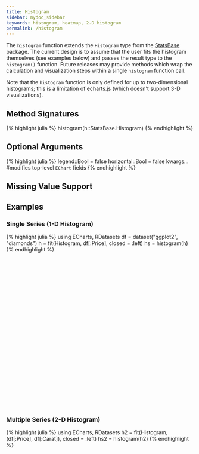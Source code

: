 ```yaml
---
title: Histogram
sidebar: mydoc_sidebar
keywords: histogram, heatmap, 2-D histogram
permalink: /histogram
---
```

The `histogram` function extends the `Histogram` type from the [StatsBase](http://statsbasejl.readthedocs.io/en/latest/) package. The current design is to assume that the user fits the histogram themselves (see examples below) and passes the result type to the `histogram()` function. Future releases may provide methods which wrap the calculation and visualization steps within a single `histogram` function call.

Note that the `histogram` function is only defined for up to two-dimensional histograms; this is a limitation of echarts.js (which doesn't support 3-D visualizations).

## Method Signatures
{% highlight julia %}
histogram(h::StatsBase.Histogram)
{% endhighlight %}

## Optional Arguments
{% highlight julia %}
legend::Bool = false
horizontal::Bool = false
kwargs... #modifies top-level `EChart` fields
{% endhighlight %}

## Missing Value Support

## Examples

### Single Series (1-D Histogram)
{% highlight julia %}
using ECharts, RDatasets
df = dataset("ggplot2", "diamonds")
h = fit(Histogram, df[:Price], closed = :left)
hs = histogram(h)
{% endhighlight %}

<div id="hist1d" style="height:400px;width:800px;"></div>
<script type="text/javascript">

    // Initialize after dom ready
    var myChart = echarts.init(document.getElementById("hist1d"), roma());

    // Load data into the ECharts instance
    myChart.setOption(
{"theme":{"geo":{"label":{"normal":{"textStyle":{"color":"#000000"}},"emphasis":{"textStyle":{"color":"rgb(100,0,0)"}}},"itemStyle":{"normal":{"borderColor":"#444444","borderWidth":0.5,"areaColor":"#eeeeee"},"emphasis":{"borderColor":"#444444","borderWidth":1,"areaColor":"rgba(255,215,0,0.8)"}}},"parallel":{"itemStyle":{"normal":{"borderWidth":0,"borderColor":"#ccc"},"emphasis":{"borderWidth":0,"borderColor":"#ccc"}}},"markPoint":{"label":{"normal":{"textStyle":{"color":"#eeeeee"}},"emphasis":{"textStyle":{"color":"#eeeeee"}}}},"visualMap":{"color":["#e01f54","#e7dbc3"]},"funnel":{"itemStyle":{"normal":{"borderWidth":0,"borderColor":"#ccc"},"emphasis":{"borderWidth":0,"borderColor":"#ccc"}}},"bar":{"itemStyle":{"normal":{"barBorderColor":"#ccc","barBorderWidth":0},"emphasis":{"barBorderColor":"#ccc","barBorderWidth":0}}},"map":{"label":{"normal":{"textStyle":{"color":"#000000"}},"emphasis":{"textStyle":{"color":"rgb(100,0,0)"}}},"itemStyle":{"normal":{"borderColor":"#444444","borderWidth":0.5,"areaColor":"#eeeeee"},"emphasis":{"borderColor":"#444444","borderWidth":1,"areaColor":"rgba(255,215,0,0.8)"}}},"scatter":{"itemStyle":{"normal":{"borderWidth":0,"borderColor":"#ccc"},"emphasis":{"borderWidth":0,"borderColor":"#ccc"}}},"pie":{"itemStyle":{"normal":{"borderWidth":0,"borderColor":"#ccc"},"emphasis":{"borderWidth":0,"borderColor":"#ccc"}}},"graph":{"label":{"normal":{"textStyle":{"color":"#eeeeee"}}},"symbolSize":4,"itemStyle":{"normal":{"borderWidth":0,"borderColor":"#ccc"}},"smooth":false,"symbol":"emptyCircle","color":["#e01f54","#001852","#f5e8c8","#b8d2c7","#c6b38e","#a4d8c2","#f3d999","#d3758f","#dcc392","#2e4783","#82b6e9","#ff6347","#a092f1","#0a915d","#eaf889","#6699FF","#ff6666","#3cb371","#d5b158","#38b6b6"],"lineStyle":{"normal":{"color":"#aaaaaa","width":1}}},"backgroundColor":"rgba(0,0,0,0)","line":{"symbolSize":4,"itemStyle":{"normal":{"borderWidth":1}},"smooth":false,"symbol":"emptyCircle","lineStyle":{"normal":{"width":2}}},"candlestick":{"itemStyle":{"normal":{"borderColor0":"#b8d2c7","color":"#e01f54","borderColor":"#f5e8c8","borderWidth":1,"color0":"#001852"}}},"sankey":{"itemStyle":{"normal":{"borderWidth":0,"borderColor":"#ccc"},"emphasis":{"borderWidth":0,"borderColor":"#ccc"}}},"valueAxis":{"axisLine":{"show":true,"lineStyle":{"color":"#333"}},"axisLabel":{"textStyle":{"color":"#333"},"show":true},"splitLine":{"show":true,"lineStyle":{"color":["#ccc"]}},"splitArea":{"areaStyle":{"color":["rgba(250,250,250,0.3)","rgba(200,200,200,0.3)"]},"show":false},"axisTick":{"show":true,"lineStyle":{"color":"#333"}}},"toolbox":{"iconStyle":{"normal":{"borderColor":"#999999"},"emphasis":{"borderColor":"#666666"}}},"categoryAxis":{"axisLine":{"show":true,"lineStyle":{"color":"#333"}},"axisLabel":{"textStyle":{"color":"#333"},"show":true},"splitLine":{"show":false,"lineStyle":{"color":["#ccc"]}},"splitArea":{"areaStyle":{"color":["rgba(250,250,250,0.3)","rgba(200,200,200,0.3)"]},"show":false},"axisTick":{"show":true,"lineStyle":{"color":"#333"}}},"tooltip":{"axisPointer":{"crossStyle":{"color":"#cccccc","width":1},"lineStyle":{"color":"#cccccc","width":1}}},"timeline":{"label":{"normal":{"textStyle":{"color":"#293c55"}},"emphasis":{"textStyle":{"color":"#293c55"}}},"controlStyle":{"normal":{"color":"#293c55","borderColor":"#293c55","borderWidth":0.5},"emphasis":{"color":"#293c55","borderColor":"#293c55","borderWidth":0.5}},"checkpointStyle":{"color":"#e43c59","borderColor":"rgba(194,53,49,0.5)"},"itemStyle":{"normal":{"color":"#293c55","borderWidth":1},"emphasis":{"color":"#a9334c"}},"lineStyle":{"color":"#293c55","width":1}},"radar":{"symbolSize":4,"itemStyle":{"normal":{"borderWidth":1}},"smooth":false,"symbol":"emptyCircle","lineStyle":{"normal":{"width":2}}},"logAxis":{"axisLine":{"show":true,"lineStyle":{"color":"#333"}},"axisLabel":{"textStyle":{"color":"#333"},"show":true},"splitLine":{"show":true,"lineStyle":{"color":["#ccc"]}},"splitArea":{"areaStyle":{"color":["rgba(250,250,250,0.3)","rgba(200,200,200,0.3)"]},"show":false},"axisTick":{"show":true,"lineStyle":{"color":"#333"}}},"textStyle":{},"gauge":{"itemStyle":{"normal":{"borderWidth":0,"borderColor":"#ccc"},"emphasis":{"borderWidth":0,"borderColor":"#ccc"}}},"boxplot":{"itemStyle":{"normal":{"borderWidth":1},"emphasis":{"borderWidth":2}}},"color":["#e01f54","#001852","#f5e8c8","#b8d2c7","#c6b38e","#a4d8c2","#f3d999","#d3758f","#dcc392","#2e4783","#82b6e9","#ff6347","#a092f1","#0a915d","#eaf889","#6699FF","#ff6666","#3cb371","#d5b158","#38b6b6"],"title":{"textStyle":{"color":"#333333"},"subtextStyle":{"color":"#aaaaaa"}},"dataZoom":{"dataBackgroundColor":"rgba(47,69,84,0.3)","textStyle":{"color":"#333333"},"handleSize":"100%","handleColor":"#a7b7cc","fillerColor":"rgba(167,183,204,0.4)","backgroundColor":"rgba(47,69,84,0)"},"timeAxis":{"axisLine":{"show":true,"lineStyle":{"color":"#333"}},"axisLabel":{"textStyle":{"color":"#333"},"show":true},"splitLine":{"show":true,"lineStyle":{"color":["#ccc"]}},"splitArea":{"areaStyle":{"color":["rgba(250,250,250,0.3)","rgba(200,200,200,0.3)"]},"show":false},"axisTick":{"show":true,"lineStyle":{"color":"#333"}}},"legend":{"textStyle":{"color":"#333333"}}},"xAxis":[{"splitNumber":5,"axisLabel":{"show":true,"interval":"auto","rotate":0,"inside":false,"formatter":"{value}","margin":8},"data":["[0.0 - 1000.0)","[1000.0 - 2000.0)","[2000.0 - 3000.0)","[3000.0 - 4000.0)","[4000.0 - 5000.0)","[5000.0 - 6000.0)","[6000.0 - 7000.0)","[7000.0 - 8000.0)","[8000.0 - 9000.0)","[9000.0 - 10000.0)","[10000.0 - 11000.0)","[11000.0 - 12000.0)","[12000.0 - 13000.0)","[13000.0 - 14000.0)","[14000.0 - 15000.0)","[15000.0 - 16000.0)","[16000.0 - 17000.0)","[17000.0 - 18000.0)","[18000.0 - 19000.0)"],"scale":false,"gridIndex":0,"minInterval":0,"zlevel":0,"triggerEvent":false,"z":0,"inverse":false,"nameLocation":"middle","nameGap":30,"silent":true,"type":"category"}],"yAxis":[{"splitNumber":5,"axisLabel":{"show":true,"interval":"auto","rotate":0,"inside":false,"formatter":"{value}","margin":8},"scale":false,"gridIndex":0,"minInterval":0,"zlevel":0,"triggerEvent":false,"z":0,"inverse":false,"nameLocation":"middle","nameGap":50,"silent":true,"type":"value"}],"toolbox":{"feature":{},"orient":"vertical","itemSize":15,"height":"auto","zlevel":0,"z":2,"itemGap":20,"right":"auto","top":"center","width":"auto","show":false,"showTitle":true},"ec_width":800,"ec_height":400,"ec_charttype":"xy plot","title":[{"left":"left","borderColor":"transparent","bottom":"auto","padding":5,"zlevel":0,"borderWidth":1,"target":"blank","z":2,"itemGap":5,"shadowOffsetY":0,"shadowOffsetX":0,"right":"auto","top":"auto","subtarget":"blank","show":true}],"grid":[{"height":"auto","show":false,"width":"auto","backgroundColor":"transparent"}],"series":[{"name":"Series 1","yAxisIndex":0,"barCategoryGap":"1%","xAxisIndex":0,"smooth":false,"data":[14499,9704,6131,4226,4653,3174,2278,1669,1307,1076,935,824,702,603,503,514,424,406,312],"type":"bar"}]}
        );
</script>

### Multiple Series (2-D Histogram)
{% highlight julia %}
using ECharts, RDatasets
h2 = fit(Histogram, (df[:Price], df[:Carat]), closed = :left)
hs2 = histogram(h2)
{% endhighlight %}

<div id="hist2d" style="height:400px;width:800px;"></div>
<script type="text/javascript">

    // Initialize after dom ready
    var myChart = echarts.init(document.getElementById("hist2d"), roma());

    // Load data into the ECharts instance
    myChart.setOption(
{"xAxis":[{"splitNumber":5,"axisLabel":{"show":true,"interval":"auto","rotate":0,"inside":false,"formatter":"{value}","margin":8},"data":["[0.0 - 1000.0)","[1000.0 - 2000.0)","[2000.0 - 3000.0)","[3000.0 - 4000.0)","[4000.0 - 5000.0)","[5000.0 - 6000.0)","[6000.0 - 7000.0)","[7000.0 - 8000.0)","[8000.0 - 9000.0)","[9000.0 - 10000.0)","[10000.0 - 11000.0)","[11000.0 - 12000.0)","[12000.0 - 13000.0)","[13000.0 - 14000.0)","[14000.0 - 15000.0)","[15000.0 - 16000.0)","[16000.0 - 17000.0)","[17000.0 - 18000.0)","[18000.0 - 19000.0)"],"scale":false,"gridIndex":0,"minInterval":0,"zlevel":0,"triggerEvent":false,"z":0,"inverse":false,"nameLocation":"middle","nameGap":30,"silent":true,"type":"category"}],"visualMap":{"max":14349,"min":0,"show":true,"top":"middle","right":"2%","calculable":true,"orient":"vertical"},"ec_charttype":"heatmap","series":[{"name":"heatmap","yAxisIndex":0,"xAxisIndex":0,"smooth":false,"data":[[0,0,14349],[0,1,150],[0,2,0],[0,3,0],[0,4,0],[0,5,0],[0,6,0],[0,7,0],[0,8,0],[0,9,0],[0,10,0],[1,0,3300],[1,1,6397],[1,2,7],[1,3,0],[1,4,0],[1,5,0],[1,6,0],[1,7,0],[1,8,0],[1,9,0],[1,10,0],[2,0,25],[2,1,5955],[2,2,150],[2,3,1],[2,4,0],[2,5,0],[2,6,0],[2,7,0],[2,8,0],[2,9,0],[2,10,0],[3,0,0],[3,1,3159],[3,2,1050],[3,3,17],[3,4,0],[3,5,0],[3,6,0],[3,7,0],[3,8,0],[3,9,0],[3,10,0],[4,0,0],[4,1,1296],[4,2,3328],[4,3,29],[4,4,0],[4,5,0],[4,6,0],[4,7,0],[4,8,0],[4,9,0],[4,10,0],[5,0,0],[5,1,195],[5,2,2901],[5,3,68],[5,4,10],[5,5,0],[5,6,0],[5,7,0],[5,8,0],[5,9,0],[5,10,0],[6,0,0],[6,1,36],[6,2,2034],[6,3,178],[6,4,28],[6,5,1],[6,6,1],[6,7,0],[6,8,0],[6,9,0],[6,10,0],[7,0,0],[7,1,13],[7,2,1239],[7,3,399],[7,4,17],[7,5,1],[7,6,0],[7,7,0],[7,8,0],[7,9,0],[7,10,0],[8,0,0],[8,1,3],[8,2,772],[8,3,511],[8,4,15],[8,5,4],[8,6,2],[8,7,0],[8,8,0],[8,9,0],[8,10,0],[9,0,0],[9,1,2],[9,2,510],[9,3,528],[9,4,33],[9,5,1],[9,6,2],[9,7,0],[9,8,0],[9,9,0],[9,10,0],[10,0,0],[10,1,0],[10,2,362],[10,3,512],[10,4,53],[10,5,4],[10,6,4],[10,7,0],[10,8,0],[10,9,0],[10,10,0],[11,0,0],[11,1,0],[11,2,218],[11,3,483],[11,4,120],[11,5,1],[11,6,1],[11,7,1],[11,8,0],[11,9,0],[11,10,0],[12,0,0],[12,1,0],[12,2,104],[12,3,374],[12,4,217],[12,5,4],[12,6,2],[12,7,1],[12,8,0],[12,9,0],[12,10,0],[13,0,0],[13,1,0],[13,2,54],[13,3,303],[13,4,240],[13,5,5],[13,6,1],[13,7,0],[13,8,0],[13,9,0],[13,10,0],[14,0,0],[14,1,0],[14,2,31],[14,3,244],[14,4,212],[14,5,14],[14,6,2],[14,7,0],[14,8,0],[14,9,0],[14,10,0],[15,0,0],[15,1,0],[15,2,32],[15,3,176],[15,4,290],[15,5,11],[15,6,2],[15,7,0],[15,8,3],[15,9,0],[15,10,0],[16,0,0],[16,1,0],[16,2,11],[16,3,113],[16,4,280],[16,5,15],[16,6,4],[16,7,1],[16,8,0],[16,9,0],[16,10,0],[17,0,0],[17,1,0],[17,2,13],[17,3,98],[17,4,270],[17,5,24],[17,6,0],[17,7,0],[17,8,1],[17,9,0],[17,10,0],[18,0,0],[18,1,0],[18,2,9],[18,3,47],[18,4,226],[18,5,18],[18,6,9],[18,7,1],[18,8,0],[18,9,1],[18,10,1]],"type":"heatmap"}],"theme":{"geo":{"label":{"normal":{"textStyle":{"color":"#000000"}},"emphasis":{"textStyle":{"color":"rgb(100,0,0)"}}},"itemStyle":{"normal":{"borderColor":"#444444","borderWidth":0.5,"areaColor":"#eeeeee"},"emphasis":{"borderColor":"#444444","borderWidth":1,"areaColor":"rgba(255,215,0,0.8)"}}},"parallel":{"itemStyle":{"normal":{"borderWidth":0,"borderColor":"#ccc"},"emphasis":{"borderWidth":0,"borderColor":"#ccc"}}},"markPoint":{"label":{"normal":{"textStyle":{"color":"#eeeeee"}},"emphasis":{"textStyle":{"color":"#eeeeee"}}}},"visualMap":{"color":["#e01f54","#e7dbc3"]},"funnel":{"itemStyle":{"normal":{"borderWidth":0,"borderColor":"#ccc"},"emphasis":{"borderWidth":0,"borderColor":"#ccc"}}},"bar":{"itemStyle":{"normal":{"barBorderColor":"#ccc","barBorderWidth":0},"emphasis":{"barBorderColor":"#ccc","barBorderWidth":0}}},"map":{"label":{"normal":{"textStyle":{"color":"#000000"}},"emphasis":{"textStyle":{"color":"rgb(100,0,0)"}}},"itemStyle":{"normal":{"borderColor":"#444444","borderWidth":0.5,"areaColor":"#eeeeee"},"emphasis":{"borderColor":"#444444","borderWidth":1,"areaColor":"rgba(255,215,0,0.8)"}}},"scatter":{"itemStyle":{"normal":{"borderWidth":0,"borderColor":"#ccc"},"emphasis":{"borderWidth":0,"borderColor":"#ccc"}}},"pie":{"itemStyle":{"normal":{"borderWidth":0,"borderColor":"#ccc"},"emphasis":{"borderWidth":0,"borderColor":"#ccc"}}},"graph":{"label":{"normal":{"textStyle":{"color":"#eeeeee"}}},"symbolSize":4,"itemStyle":{"normal":{"borderWidth":0,"borderColor":"#ccc"}},"smooth":false,"symbol":"emptyCircle","color":["#e01f54","#001852","#f5e8c8","#b8d2c7","#c6b38e","#a4d8c2","#f3d999","#d3758f","#dcc392","#2e4783","#82b6e9","#ff6347","#a092f1","#0a915d","#eaf889","#6699FF","#ff6666","#3cb371","#d5b158","#38b6b6"],"lineStyle":{"normal":{"color":"#aaaaaa","width":1}}},"backgroundColor":"rgba(0,0,0,0)","line":{"symbolSize":4,"itemStyle":{"normal":{"borderWidth":1}},"smooth":false,"symbol":"emptyCircle","lineStyle":{"normal":{"width":2}}},"candlestick":{"itemStyle":{"normal":{"borderColor0":"#b8d2c7","color":"#e01f54","borderColor":"#f5e8c8","borderWidth":1,"color0":"#001852"}}},"sankey":{"itemStyle":{"normal":{"borderWidth":0,"borderColor":"#ccc"},"emphasis":{"borderWidth":0,"borderColor":"#ccc"}}},"valueAxis":{"axisLine":{"show":true,"lineStyle":{"color":"#333"}},"axisLabel":{"textStyle":{"color":"#333"},"show":true},"splitLine":{"show":true,"lineStyle":{"color":["#ccc"]}},"splitArea":{"areaStyle":{"color":["rgba(250,250,250,0.3)","rgba(200,200,200,0.3)"]},"show":false},"axisTick":{"show":true,"lineStyle":{"color":"#333"}}},"toolbox":{"iconStyle":{"normal":{"borderColor":"#999999"},"emphasis":{"borderColor":"#666666"}}},"categoryAxis":{"axisLine":{"show":true,"lineStyle":{"color":"#333"}},"axisLabel":{"textStyle":{"color":"#333"},"show":true},"splitLine":{"show":false,"lineStyle":{"color":["#ccc"]}},"splitArea":{"areaStyle":{"color":["rgba(250,250,250,0.3)","rgba(200,200,200,0.3)"]},"show":false},"axisTick":{"show":true,"lineStyle":{"color":"#333"}}},"tooltip":{"axisPointer":{"crossStyle":{"color":"#cccccc","width":1},"lineStyle":{"color":"#cccccc","width":1}}},"timeline":{"label":{"normal":{"textStyle":{"color":"#293c55"}},"emphasis":{"textStyle":{"color":"#293c55"}}},"controlStyle":{"normal":{"color":"#293c55","borderColor":"#293c55","borderWidth":0.5},"emphasis":{"color":"#293c55","borderColor":"#293c55","borderWidth":0.5}},"checkpointStyle":{"color":"#e43c59","borderColor":"rgba(194,53,49,0.5)"},"itemStyle":{"normal":{"color":"#293c55","borderWidth":1},"emphasis":{"color":"#a9334c"}},"lineStyle":{"color":"#293c55","width":1}},"radar":{"symbolSize":4,"itemStyle":{"normal":{"borderWidth":1}},"smooth":false,"symbol":"emptyCircle","lineStyle":{"normal":{"width":2}}},"logAxis":{"axisLine":{"show":true,"lineStyle":{"color":"#333"}},"axisLabel":{"textStyle":{"color":"#333"},"show":true},"splitLine":{"show":true,"lineStyle":{"color":["#ccc"]}},"splitArea":{"areaStyle":{"color":["rgba(250,250,250,0.3)","rgba(200,200,200,0.3)"]},"show":false},"axisTick":{"show":true,"lineStyle":{"color":"#333"}}},"textStyle":{},"gauge":{"itemStyle":{"normal":{"borderWidth":0,"borderColor":"#ccc"},"emphasis":{"borderWidth":0,"borderColor":"#ccc"}}},"boxplot":{"itemStyle":{"normal":{"borderWidth":1},"emphasis":{"borderWidth":2}}},"color":["#e01f54","#001852","#f5e8c8","#b8d2c7","#c6b38e","#a4d8c2","#f3d999","#d3758f","#dcc392","#2e4783","#82b6e9","#ff6347","#a092f1","#0a915d","#eaf889","#6699FF","#ff6666","#3cb371","#d5b158","#38b6b6"],"title":{"textStyle":{"color":"#333333"},"subtextStyle":{"color":"#aaaaaa"}},"dataZoom":{"dataBackgroundColor":"rgba(47,69,84,0.3)","textStyle":{"color":"#333333"},"handleSize":"100%","handleColor":"#a7b7cc","fillerColor":"rgba(167,183,204,0.4)","backgroundColor":"rgba(47,69,84,0)"},"timeAxis":{"axisLine":{"show":true,"lineStyle":{"color":"#333"}},"axisLabel":{"textStyle":{"color":"#333"},"show":true},"splitLine":{"show":true,"lineStyle":{"color":["#ccc"]}},"splitArea":{"areaStyle":{"color":["rgba(250,250,250,0.3)","rgba(200,200,200,0.3)"]},"show":false},"axisTick":{"show":true,"lineStyle":{"color":"#333"}}},"legend":{"textStyle":{"color":"#333333"}}},"yAxis":[{"splitNumber":5,"axisLabel":{"show":true,"interval":"auto","rotate":0,"inside":false,"formatter":"{value}","margin":8},"data":["[0.0 - 0.5)","[0.5 - 1.0)","[1.0 - 1.5)","[1.5 - 2.0)","[2.0 - 2.5)","[2.5 - 3.0)","[3.0 - 3.5)","[3.5 - 4.0)","[4.0 - 4.5)","[4.5 - 5.0)","[5.0 - 5.5)"],"scale":false,"gridIndex":0,"minInterval":0,"zlevel":0,"triggerEvent":false,"z":0,"inverse":false,"nameLocation":"middle","nameGap":30,"silent":true,"type":"category"}],"toolbox":{"feature":{},"orient":"vertical","itemSize":15,"height":"auto","zlevel":0,"z":2,"itemGap":20,"right":"auto","top":"center","width":"auto","show":false,"showTitle":true},"ec_width":800,"ec_height":400,"grid":[{"height":"auto","show":false,"width":"auto","backgroundColor":"transparent"}],"title":[{"left":"left","borderColor":"transparent","bottom":"auto","padding":5,"zlevel":0,"borderWidth":1,"target":"blank","z":2,"itemGap":5,"shadowOffsetY":0,"shadowOffsetX":0,"right":"auto","top":"auto","subtarget":"blank","show":true}]}
        );
</script>
